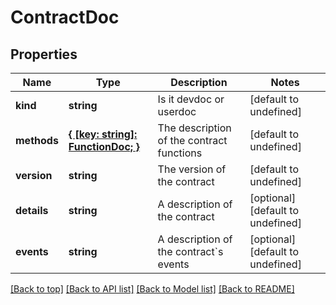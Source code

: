 # ContractDoc

## Properties

|Name | Type | Description | Notes|
|------------ | ------------- | ------------- | -------------|
|**kind** | **string** | Is it devdoc or userdoc | [default to undefined]|
|**methods** | [**{ [key: string]: FunctionDoc; }**](FunctionDoc.md) | The description of the contract functions | [default to undefined]|
|**version** | **string** | The version of the contract | [default to undefined]|
|**details** | **string** | A description of the contract | [optional] [default to undefined]|
|**events** | **string** | A description of the contract&#x60;s events | [optional] [default to undefined]|




[[Back to top]](#) [[Back to API list]](../../README.md#documentation-for-api-endpoints) [[Back to Model list]](../../README.md#documentation-for-models) [[Back to README]](../../README.md)
